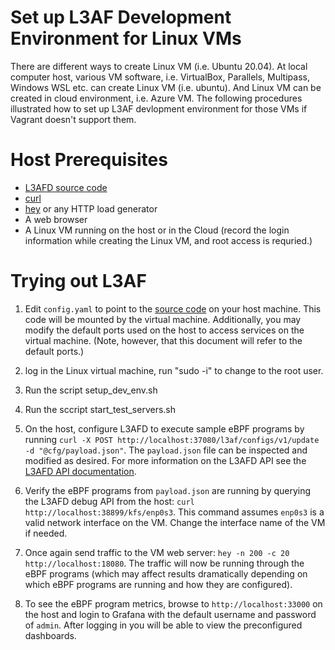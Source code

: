 # Set up L3AF Development Environment for Linux VMs

There are different ways to create Linux VM (i.e. Ubuntu 20.04).  At local computer host, various VM software, i.e. VirtualBox, Parallels, Multipass, Windows WSL etc. can create Linux VM (i.e. ubuntu).  And Linux VM can be created in cloud environment, i.e. Azure VM.  The following procedures illustrated how to set up L3AF devlopment environment for those VMs if Vagrant doesn't support them.

# Host Prerequisites

* [L3AFD source code](https://github.com/l3af-project/l3afd)
* [curl](https://curl.se/)
* [hey](https://github.com/rakyll/hey) or any HTTP load generator
* A web browser
* A Linux VM running on the host or in the Cloud (record the login information while creating the Linux VM, and root access is requried.)

# Trying out L3AF

1. Edit `config.yaml` to point to the [source code](https://github.com/l3af-project/l3afd) on your host machine. This
   code will be mounted by the virtual machine. Additionally, you may modify the
   default ports used on the host to access services on the virtual machine.
   (Note, however, that this document will refer to the default ports.)

2. log in the Linux virtual machine, run "sudo -i" to change to the root user.

3. Run the script setup_dev_env.sh

4. Run the sccript start_test_servers.sh

5. On the host, configure L3AFD to execute sample eBPF programs by running
    `curl -X POST http://localhost:37080/l3af/configs/v1/update -d
    "@cfg/payload.json"`.  The `payload.json` file can be inspected and modified
    as desired. For more information on the L3AFD API see the [L3AFD API
    documentation](https://github.com/l3af-project/l3afd/tree/main/docs/api).

6. Verify the eBPF programs from `payload.json` are running by querying the
   L3AFD debug API from the host: `curl http://localhost:38899/kfs/enp0s3`. This
   command assumes `enp0s3` is a valid network interface on the VM.  Change the interface name of the VM if needed.

7. Once again send traffic to the VM web server:
   `hey -n 200 -c 20 http://localhost:18080`. The traffic will now be running
   through the eBPF programs (which may affect results dramatically depending
   on which eBPF programs are running and how they are configured).

8. To see the eBPF program metrics, browse to `http://localhost:33000` on the
   host and login to Grafana with the default username and password of `admin`.
   After logging in you will be able to view the preconfigured dashboards.